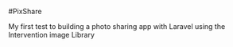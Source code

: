 #PixShare

My first test to building a photo sharing app with Laravel using the Intervention image Library 
